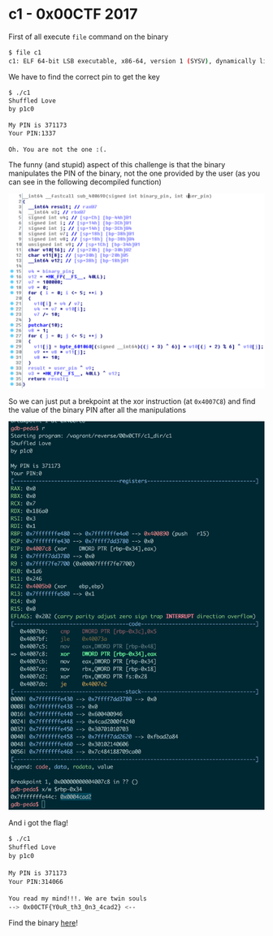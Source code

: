 # c1 - 0x00CTF 2017

First of all execute `file` command on the binary

```bash
$ file c1
c1: ELF 64-bit LSB executable, x86-64, version 1 (SYSV), dynamically linked, interpreter /lib64/ld-linux-x86-64.so.2, for GNU/Linux 2.6.24, BuildID[sha1]=e38feffad25c4dbbd869b52a2587dd5605b1c61d, stripped
```

We have to find the correct pin to get the key

```
$ ./c1
Shuffled Love
by p1c0

My PIN is 371173
Your PIN:1337

Oh. You are not the one :(.
```

The funny (and stupid) aspect of this challenge is that the binary manipulates the PIN of the binary, not the one provided by the user (as you can see in the following decompiled function)

![image](checkfun.png)

So we can just put a brekpoint at the xor instruction (at `0x4007C8`) and find the value of the binary PIN after all the manipulations

![image](sol.png)

And i got the flag!

```bash
$ ./c1
Shuffled Love
by p1c0

My PIN is 371173
Your PIN:314066

You read my mind!!!. We are twin souls
--> 0x00CTF{Y0uR_th3_0n3_4cad2} <--
```

Find the binary [here](c1)!
